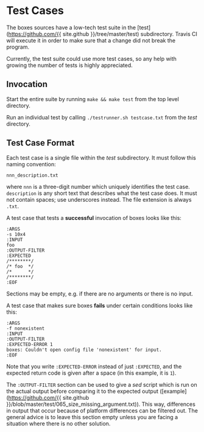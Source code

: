 # Test Cases

The boxes sources have a low-tech test suite in the [test](https://github.com/{{ site.github }}/tree/master/test) subdirectory.
Travis CI will execute it in order to make sure that a change did not break the program.

Currently, the test suite could use more test cases, so any help with growing the number of tests is highly appreciated.


<a class="bxOffsetAnchor" name="invocation"></a>

## Invocation&nbsp;

Start the entire suite by running `make && make test` from the top level directory.

Run an individual test by calling `./testrunner.sh testcase.txt` from the *test* directory.


<a class="bxOffsetAnchor" name="test-case-format"></a>

## Test&nbsp;Case Format

Each test case is a single file within the *test* subdirectory. It must follow this naming convention:

    nnn_description.txt

where `nnn` is a three-digit number which uniquely identifies the test case. `description` is any short text that describes what the test case does. It must not contain spaces; use underscores instead. The file extension is always `.txt`.

A test case that tests a **successful** invocation of boxes looks like this:

    :ARGS
    -s 10x4
    :INPUT
    foo
    :OUTPUT-FILTER
    :EXPECTED
    /********/
    /* foo  */
    /*      */
    /********/
    :EOF

Sections may be empty, e.g. if there are no arguments or there is no input.

A test case that makes sure boxes **fails** under certain conditions looks like this:

    :ARGS
    -f nonexistent
    :INPUT
    :OUTPUT-FILTER
    :EXPECTED-ERROR 1
    boxes: Couldn't open config file 'nonexistent' for input.
    :EOF

Note that you write `:EXPECTED-ERROR` instead of just `:EXPECTED`, and the expected return code is given after a space (in this example, it is `1`).

The `:OUTPUT-FILTER` section can be used to give a *sed* script which is run on the actual output before comparing it to the expected output ([example](https://github.com/{{ site.github }}/blob/master/test/065_size_missing_argument.txt)). This way, differences in output that occur because of platform differences can be filtered out. The general advice is to leave this section empty unless you are facing a situation where there is no other solution.
